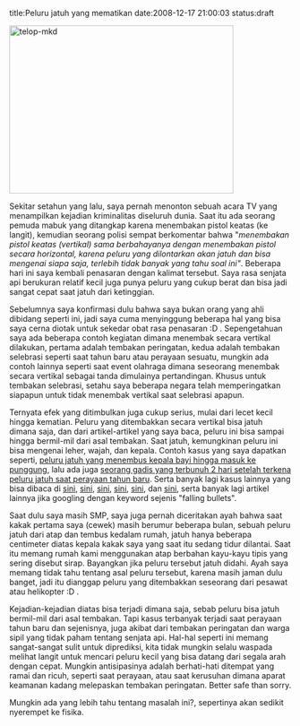 title:Peluru jatuh yang mematikan
date:2008-12-17 21:00:03
status:draft

<img class="alignnone size-full wp-image-673" title="telop-mkd" src="http://kecebongsoft.files.wordpress.com/2008/12/telop-mkd.jpg" alt="telop-mkd" width="400" height="300" />

Sekitar setahun yang lalu, saya pernah menonton sebuah acara TV yang menampilkan kejadian kriminalitas diseluruh dunia. Saat itu ada seorang pemuda mabuk yang ditangkap karena menembakan pistol keatas (ke langit), kemudian seorang polisi sempat berkomentar bahwa "<em>menembakan pistol keatas (vertikal) sama berbahayanya dengan menembakan pistol secara horizontal, karena peluru yang dilontarkan akan jatuh dan bisa mengenai siapa saja, terlebih tidak banyak yang tahu soal ini"</em>. Beberapa hari ini saya kembali penasaran dengan kalimat tersebut. Saya rasa senjata api berukuran relatif kecil juga punya peluru yang cukup berat dan bisa jadi sangat cepat saat jatuh dari ketinggian.<!--more-->

Sebelumnya saya konfirmasi dulu bahwa saya bukan orang yang ahli dibidang seperti ini, jadi saya cuma menyinggung beberapa hal yang bisa saya cerna diotak untuk sekedar obat rasa penasaran :D . Sepengetahuan saya ada beberapa contoh kegiatan dimana menembak secara vertikal dilakukan, pertama adalah tembakan peringatan, kedua adalah tembakan selebrasi seperti saat tahun baru atau perayaan sesuatu, mungkin ada contoh lainnya seperti saat event olahraga dimana seseorang menembak secara vertikal sebagai tanda dimulainya pertandingan. Khusus untuk tembakan selebrasi, setahu saya beberapa negara telah memperingatkan siapapun untuk tidak menembak vertikal saat selebrasi apapun.

Ternyata efek yang ditimbulkan juga cukup serius, mulai dari lecet kecil hingga kematian. Peluru yang ditembakkan secara vertikal bisa jatuh dimana saja, dan dari artikel-artikel yang saya baca, peluru ini bisa sampai hingga bermil-mil dari asal tembakan. Saat jatuh, kemungkinan peluru ini bisa mengenai leher, wajah, dan kepala. Contoh kasus yang saya dapatkan seperti, <a href="http://xo.typepad.com/blog/2005/07/bullet_falls_fr.html">peluru jatuh yang menembus kepala bayi hingga masuk ke punggung</a>, lalu ada juga <a href="http://www.setimes.com/cocoon/setimes/xhtml/en_GB/features/setimes/features/2006/01/27/feature-02">seorang gadis yang terbunuh 2 hari setelah terkena peluru jatuh saat perayaan tahun baru</a>. Serta banyak lagi kasus lainnya yang bisa dibaca di <a href="http://en.wikipedia.org/wiki/Celebratory_gunfire#Notable_incidents">sini</a>, <a href="http://www.iansa.org/regions/aerial-gunfire.htm">sini</a>, <a href="http://www.straightdope.com/columns/read/1199/can-a-bullet-fired-into-the-air-kill-someone-when-it-comes-down">sini</a>, <a href="http://www.thefiringline.com/forums/archive/index.php?t-158418.html">sini</a>, <a href="http://msgboard.snopes.com/cgi-bin/ultimatebb.cgi?ubb=get_topic;f=97;t=000219;p=1">sini</a>, dan <a href="http://ask.metafilter.com/50588/Bullets-fired-into-the-air-a-health-hazard">sini</a>, serta banyak lagi artikel lainnya jika googling dengan keyword sejenis "falling bullets".

Saat dulu saya masih SMP, saya juga pernah diceritakan ayah bahwa saat kakak pertama saya (cewek) masih berumur beberapa bulan, sebuah peluru jatuh dari atap dan tembus kedalam rumah, jatuh hanya beberapa centimeter diatas kepala kakak saya yang saat itu sedang tidur dilantai. Saat itu memang rumah kami menggunakan atap berbahan kayu-kayu tipis yang sering disebut sirap. Bayangkan jika peluru tersebut jatuh didahi. Ayah saya memang tidak tahu tentang asal peluru tersebut, karena masih jaman dulu banget, jadi itu dianggap peluru yang ditembakkan seseorang dari pesawat atau helikopter :D .

Kejadian-kejadian diatas bisa terjadi dimana saja, sebab peluru bisa jatuh bermil-mil dari asal tembakan. Tapi kasus terbanyak terjadi saat perayaan tahun baru dan sejenisnya, juga akibat dari tembakan peringatan dan warga sipil yang tidak paham tentang senjata api. Hal-hal seperti ini memang sangat-sangat sulit untuk diprediksi, kita tidak mungkin selalu waspada melihat langit untuk mencari peluru kecil yang bisa datang dari segala arah dengan cepat. Mungkin antisipasinya adalah berhati-hati ditempat yang ramai dan ricuh, seperti saat perayaan, atau saat kerusuhan dimana aparat keamanan kadang melepaskan tembakan peringatan. Better safe than sorry.

Mungkin ada yang lebih tahu tentang masalah ini?, sepertinya akan sedikit nyerempet ke fisika.